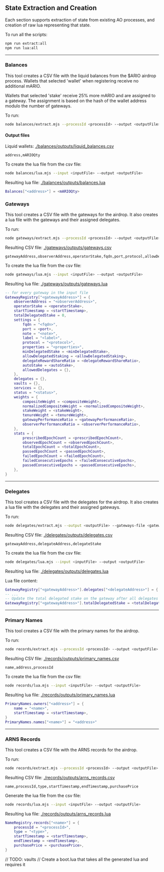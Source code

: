 ## State Extraction and Creation

Each section supports extraction of state from existing AO processes, and creation of raw lua representing that state.

To run all the scripts:

```bash
npm run extract:all
npm run lua:all
```

---

### Balances

This tool creates a CSV file with the liquid balances from the $ARIO airdrop process. Wallets that selected 'wallet' when registering receive no additional mARIO.

Wallets that selected 'stake' receive 25% more mARIO and are assigned to a gateway. The assignment is based on the hash of the wallet address modulo the number of gateways.

To run:

```bash
node balances/extract.mjs --processId <processId> --output <outputFile>
```

#### Output files

Liquid wallets: [./balances/outputs/liquid_balances.csv](./balances/outputs/liquid_balances.csv)

```csv
address,mARIOQty
```

To create the lua file from the csv file:

```bash
node balances/lua.mjs --input <inputFile> --output <outputFile>
```

Resulting lua file: [./balances/outputs/balances.lua](./balances/outputs/balances.lua)

```lua
Balances["<address>"] = <mARIOQty>
```

### Gateways

This tool creates a CSV file with the gateways for the airdrop. It also creates a lua file with the gateways and their assigned delegates.

To run:

```bash
node gateways/extract.mjs --processId <processId> --output <outputFile>
```

Resulting CSV file: [./gateways/outputs/gateways.csv](./gateways/outputs/gateways.csv)

```csv
gatewayAddress,observerAddress,operatorStake,fqdn,port,protocol,allowDelegatedStaking,delegateRewardShareRatio,allowedDelegates,minDelegatedStake,autoStake,label,note,properties,status,failedConsecutiveEpochsCount
```

To create the lua file from the csv file:

```bash
node gateways/lua.mjs --input <inputFile> --output <outputFile>
```

Resulting lua file: [./gateways/outputs/gateways.lua](./gateways/outputs/gateways.lua)

```lua
-- for every gateway in the input file
GatewayRegistry["<gatewayAddress>"] = {
    observerAddress = "<observerAddress>",
    operatorStake = <operatorStake>,
    startTimestamp = <startTimestamp>,
    totalDelegatedStake = 0,
    settings = {
        fqdn = "<fqdn>",
        port = <port>,
        note = "<note>",
        label = "<label>",
        protocol = "<protocol>",
        properties = "<properties>",
        minDelegatedStake = <minDelegatedStake>,
        allowDelegatedStaking = <allowDelegatedStaking>,
        delegateRewardShareRatio = <delegateRewardShareRatio>,
        autoStake = <autoStake>,
        allowedDelegates = {},
    },
    delegates = {},
    vaults = {},
    services = {},
    status = "<status>",
    weights = {
        compositeWeight = <compositeWeight>,
        normalizedCompositeWeight = <normalizedCompositeWeight>,
        stakeWeight = <stakeWeight>,
        tenureWeight = <tenureWeight>,
        gatewayPerformanceRatio = <gatewayPerformanceRatio>,
        observerPerformanceRatio = <observerPerformanceRatio>,
    },
    stats = {
        prescribedEpochCount = <prescribedEpochCount>,
        observedEpochCount = <observedEpochCount>,
        totalEpochCount = <totalEpochCount>,
        passedEpochCount = <passedEpochCount>,
        failedEpochCount = <failedEpochCount>,
        failedConsecutiveEpochs = <failedConsecutiveEpochs>,
        passedConsecutiveEpochs = <passedConsecutiveEpochs>,
    },
}
```

---

### Delegates

This tool creates a CSV file with the delegates for the airdrop. It also creates a lua file with the delegates and their assigned gateways.

To run:

```bash
node delegates/extract.mjs --output <outputFile> --gateways-file <gatewaysFile>
```

Resulting CSV file: [./delegates/outputs/delegates.csv](./delegates/outputs/delegates.csv)

```csv
gatewayAddress,delegateAddress,delegateStake
```

To create the lua file from the csv file:

```bash
node delegates/lua.mjs --input <inputFile> --output <outputFile>
```

Resulting lua file: [./delegates/outputs/delegates.lua](./delegates/outputs/delegates.lua)

Lua file content:

```lua
GatewayRegistry["<gatewayAddress>"].delegates["<delegateAddress>"] = { delegatedStake = <delegatedStake>, startTimestamp = <startTimestamp>, vaults = {} },
-- ...
-- Update the total delegated stake on the gateway after all delegates have been added
GatewayRegistry["<gatewayAddress>"].totalDelegatedStake = <totalDelegatedStake>,
```

---

### Primary Names

This tool creates a CSV file with the primary names for the airdrop.

To run:

```bash
node records/extract.mjs --processId <processId> --output <outputFile>
```

Resulting CSV file: [./records/outputs/primary_names.csv](./records/outputs/primary_names.csv)

```csv
name,address,processId
```

To create the lua file from the csv file:

```bash
node records/lua.mjs --input <inputFile> --output <outputFile>
```

Resulting lua file: [./records/outputs/primary_names.lua](./records/outputs/primary_names.lua)

```lua
PrimaryNames.owners["<address>"] = {
    name = "<name>",
    startTimestamp = <startTimestamp>,
}
PrimaryNames.names["<name>"] = "<address>"
```

---

### ARNS Records

This tool creates a CSV file with the ARNS records for the airdrop.

To run:

```bash
node records/extract.mjs --processId <processId> --output <outputFile>
```

Resulting CSV file: [./records/outputs/arns_records.csv](./records/outputs/arns_records.csv)

```csv
name,processId,type,startTimestamp,endTimestamp,purchasePrice
```

Generate the lua file from the csv file:

```bash
node records/lua.mjs --input <inputFile> --output <outputFile>
```

Resulting lua file: [./records/outputs/arns_records.lua](./records/outputs/arns_records.lua)

```lua
NameRegistry.records["<name>"] = {
    processId = "<processId>",
    type = "<type>",
    startTimestamp = <startTimestamp>,
    endTimestamp = <endTimestamp>,
    purchasePrice = <purchasePrice>,
}
```

// TODO: vaults
// Create a boot.lua that takes all the generated lua and requires it
